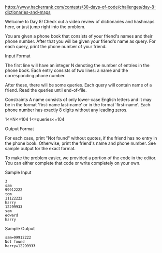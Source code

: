https://www.hackerrank.com/contests/30-days-of-code/challenges/day-8-dictionaries-and-maps

Welcome to Day 8! Check out a video review of dictionaries and hashmaps here, or just jump right into the problem.

You are given a phone book that consists of your friend's names and their phone number. After that you will be given your friend's name as query. For each query, print the phone number of your friend.

Input Format

The first line will have an integer N denoting the number of entries in the phone book. Each entry consists of two lines: a name and the corresponding phone number. 

After these, there will be some queries. Each query will contain name of a friend. Read the queries until end-of-file.

Constraints
A name consists of only lower-case English letters and it may be in the format 
'first-name last-name' or in the format 'first-name'. Each phone number has exactly 8 digits without any leading zeros.

1<=N<=104
1<=queries<=104

Output Format

For each case, print "Not found" without quotes, if the friend has no entry in the phone book. Otherwise, print the friend's name and phone number. See sample output for the exact format.

To make the problem easier, we provided a portion of the code in the editor. You can either complete that code or write completely on your own.

Sample Input
```
3
sam
99912222
tom
11122222
harry
12299933
sam
edward
harry
```
Sample Output
```
sam=99912222
Not found
harry=12299933
```